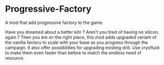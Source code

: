 # Progressive-Factory
A mod that add progressive factory to the game.

Have you dreamed about a better kiln ? Aren't you tired of having no silicon, again ?
Then you are on the right place, this mod adds upgraded variant of the vanilla factory to scale with your base as you progress through the campaign.
It also offer possibilities for upgrading existing drill. Use cryofluid to make them even faster than before to match the endless need of resource.
